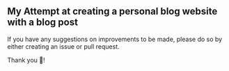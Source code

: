 ## My Attempt at creating a personal blog website with a blog post

If you have any suggestions on improvements to be made, please do so by either creating an issue or pull request.

Thank you 🤝! 